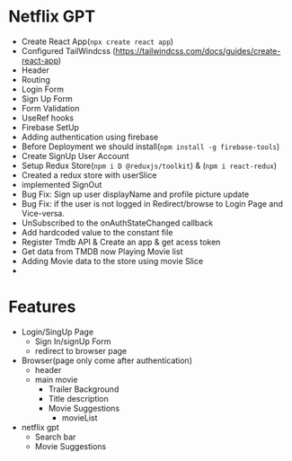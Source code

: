 # Netflix GPT

- Create React App(`npx create react app`)
- Configured TailWindcss (https://tailwindcss.com/docs/guides/create-react-app)
- Header
- Routing
- Login Form
- Sign Up Form
- Form Validation
- UseRef hooks
- Firebase SetUp
- Adding authentication using firebase
- Before Deployment we should install(`npm install -g firebase-tools`)
- Create SignUp User Account
- Setup Redux Store(`npm i D @reduxjs/toolkit`) & (`npm i react-redux`)
- Created a redux store with userSlice
- implemented SignOut 
- Bug Fix: Sign up user displayName and profile picture update
- Bug Fix: if the user is not logged in  Redirect/browse to Login Page and Vice-versa.
- UnSubscribed to the onAuthStateChanged callback
- Add hardcoded value to the constant file
- Register Tmdb API & Create an app & get acess token
- Get data from TMDB now Playing Movie list
- Adding Movie data to the store using movie Slice
- 

# Features
- Login/SingUp Page
    -  Sign In/signUp Form
    -  redirect to browser page
- Browser(page only come after authentication)
   -  header
   -  main movie
      - Trailer Background
      - Title description
      - Movie Suggestions
          - movieList
- netflix gpt
   - Search bar
   - Movie Suggestions
